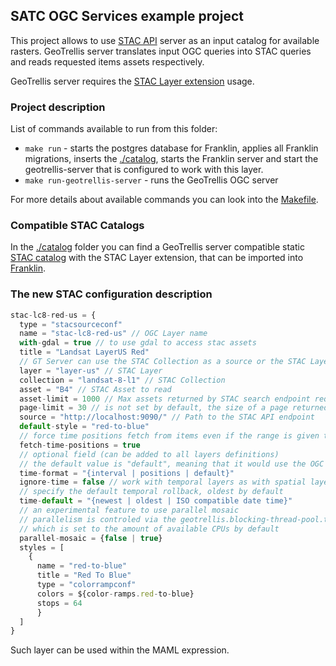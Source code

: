 ## SATC OGC Services example project

This project allows to use [STAC API](https://github.com/radiantearth/stac-api-spec) server as an input catalog for available rasters.
GeoTrellis server translates input OGC queries into STAC queries and reads
requested items assets respectively.

GeoTrellis server requires the [STAC Layer extension](https://github.com/azavea/stac4s/tree/master/docs/stac-spec/extensions/layer) usage. 

### Project description

List of commands available to run from this folder:

* `make run` - starts the postgres database for Franklin, applies all Franklin migrations, inserts 
the [./catalog](./catalog), starts the Franklin server and start the geotrellis-server that is configured to work
with this layer.
* `make run-geotrellis-server` - runs the GeoTrellis OGC server

For more details about available commands you can look into the [Makefile](Makefile).

### Compatible STAC Catalogs

In the [./catalog](./catalog) folder you can find a GeoTrellis server compatible static [STAC catalog](https://github.com/radiantearth/stac-spec) 
with the STAC Layer extension, that can be imported into [Franklin](https://azavea.github.io/franklin/docs/introduction).

### The new STAC configuration description

```javascript
stac-lc8-red-us = {
  type = "stacsourceconf"
  name = "stac-lc8-red-us" // OGC Layer name
  with-gdal = true // to use gdal to access stac assets
  title = "Landsat LayerUS Red"
  // GT Server can use the STAC Collection as a source or the STAC Layer
  layer = "layer-us" // STAC Layer
  collection = "landsat-8-l1" // STAC Collection
  asset = "B4" // STAC Asset to read
  asset-limit = 1000 // Max assets returned by STAC search endpoint requests
  page-limit = 30 // is not set by default, the size of a page returned by the each search request
  source = "http://localhost:9090/" // Path to the STAC API endpoint
  default-style = "red-to-blue"
  // force time positions fetch from items even if the range is given through the collection / layer summary
  fetch-time-positions = true
  // optional field (can be added to all layers definitions)
  // the default value is "default", meaning that it would use the OGC Time in a format recieved from the source
  time-format = "{interval | positions | default}"
  ignore-time = false // work with temporal layers as with spatial layers, false by default
  // specify the default temporal rollback, oldest by default
  time-default = "{newest | oldest | ISO compatible date time}"
  // an experimental feature to use parallel mosaic
  // parallelism is controled via the geotrellis.blocking-thread-pool.threads option
  // which is set to the amount of available CPUs by default
  parallel-mosaic = {false | true}
  styles = [
    {
      name = "red-to-blue"
      title = "Red To Blue"
      type = "colorrampconf"
      colors = ${color-ramps.red-to-blue}
      stops = 64
      }
  ]
}
```

Such layer can be used within the MAML expression.
